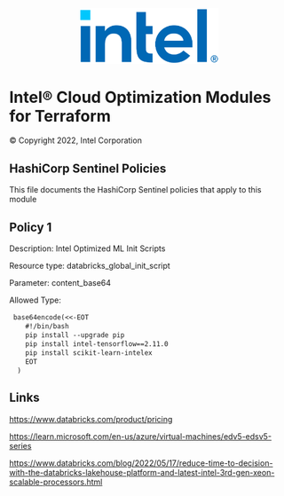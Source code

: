 <p align="center">
  <img src="./images/logo-classicblue-800px.png" alt="Intel Logo" width="250"/>
</p>

# Intel® Cloud Optimization Modules for Terraform  

© Copyright 2022, Intel Corporation

## HashiCorp Sentinel Policies

This file documents the HashiCorp Sentinel policies that apply to this module

## Policy 1  

Description: Intel Optimized ML Init Scripts

Resource type: databricks_global_init_script

Parameter: content_base64

Allowed Type: 
```
 base64encode(<<-EOT
    #!/bin/bash
    pip install --upgrade pip
    pip install intel-tensorflow==2.11.0
    pip install scikit-learn-intelex
    EOT
  )   
```
## Links

<https://www.databricks.com/product/pricing>

<https://learn.microsoft.com/en-us/azure/virtual-machines/edv5-edsv5-series>

<https://www.databricks.com/blog/2022/05/17/reduce-time-to-decision-with-the-databricks-lakehouse-platform-and-latest-intel-3rd-gen-xeon-scalable-processors.html>